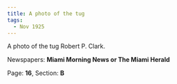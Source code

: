 ```yaml
---  
title: A photo of the tug  
tags:  
  - Nov 1925  
---  
```

  
A photo of the tug Robert P. Clark.  
  
Newspapers: **Miami Morning News or The Miami Herald**  
  
Page: **16**, Section: **B** 
